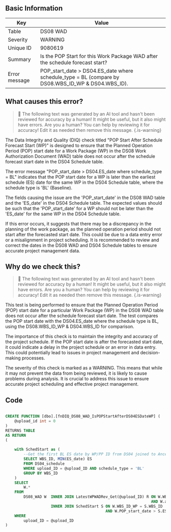 ## Basic Information
| Key         | Value          |
|-------------|----------------|
| Table       | DS08 WAD |
| Severity    | WARNING |
| Unique ID   | 9080619   |
| Summary     | Is the POP Start for this Work Package WAD after the schedule forecast start? |
| Error message | POP_start_date > DS04.ES_date where schedule_type = BL (compare by DS08.WBS_ID_WP & DS04.WBS_ID). |

## What causes this error?

> :robot: The following text was generated by an AI tool and hasn't been reviewed for accuracy by a human! It might be useful, but it also might have errors. Are you a human? You can help by reviewing it for accuracy! Edit it as needed then remove this message.
{.is-warning}

The Data Integrity and Quality (DIQ) check titled "POP Start After Schedule Forecast Start (WP)" is designed to ensure that the Planned Operation Period (POP) start date for a Work Package (WP) in the DS08 Work Authorization Document (WAD) table does not occur after the schedule forecast start date in the DS04 Schedule table.

The error message "POP_start_date > DS04.ES_date where schedule_type = BL" indicates that the POP start date for a WP is later than the earliest schedule (ES) date for the same WP in the DS04 Schedule table, where the schedule type is 'BL' (Baseline).

The fields causing the issue are the 'POP_start_date' in the DS08 WAD table and the 'ES_date' in the DS04 Schedule table. The expected values should be such that the 'POP_start_date' for a WP should not be later than the 'ES_date' for the same WP in the DS04 Schedule table.

If this error occurs, it suggests that there may be a discrepancy in the planning of the work package, as the planned operation period should not start after the forecasted start date. This could be due to a data entry error or a misalignment in project scheduling. It is recommended to review and correct the dates in the DS08 WAD and DS04 Schedule tables to ensure accurate project management data.
## Why do we check this?

> :robot: The following text was generated by an AI tool and hasn't been reviewed for accuracy by a human! It might be useful, but it also might have errors. Are you a human? You can help by reviewing it for accuracy! Edit it as needed then remove this message.
{.is-warning}

This test is being performed to ensure that the Planned Operation Period (POP) start date for a particular Work Package (WP) in the DS08 WAD table does not occur after the schedule forecast start date. The test compares the POP start date with the DS04.ES_date where the schedule type is BL, using the DS08.WBS_ID_WP & DS04.WBS_ID for comparison.

The importance of this check is to maintain the integrity and accuracy of the project schedule. If the POP start date is after the forecasted start date, it could indicate a delay in the project schedule or an error in data entry. This could potentially lead to issues in project management and decision-making processes. 

The severity of this check is marked as a WARNING. This means that while it may not prevent the data from being reviewed, it is likely to cause problems during analysis. It is crucial to address this issue to ensure accurate project scheduling and effective project management.
## Code

```sql

CREATE FUNCTION [dbo].[fnDIQ_DS08_WAD_IsPOPStartAfterDS04ESDateWP] (
	@upload_id int = 0
)
RETURNS TABLE
AS RETURN
(
	
	with SchedStart as (
		--Get the first BL ES date by WP/PP ID from DS04 joined to AncestryTree.
		SELECT WBS_ID, MIN(ES_date) ES
		FROM DS04_schedule
		WHERE upload_ID = @upload_ID AND schedule_type = 'BL'
		GROUP BY WBS_ID
	)
	SELECT 
		W.*
	FROM
		DS08_WAD W 	INNER JOIN LatestWPWADRev_Get(@upload_ID) R ON W.WBS_ID_WP = R.WBS_ID_WP 
																AND W.auth_PM_date = R.PMauth
					INNER JOIN SchedStart S ON W.WBS_ID_WP = S.WBS_ID
											AND W.POP_start_date > S.ES
	WHERE
		upload_ID = @upload_ID
)
```
